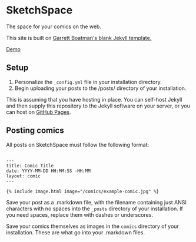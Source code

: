 # SketchSpace
The space for your comics on the web.


This site is built on [Garrett Boatman's blank Jekyll template.](https://github.com/garrettboatman/Blank-Theme-Jekyll)

[Demo](http://emilsayahi.github.io/SketchSpace)




## Setup
1. Personalize the ```_config.yml``` file in your installation directory.
2. Begin uploading your posts to the /posts/ directory of your installation.

This is assuming that you have hosting in place.
You can self-host Jekyll and then supply this repository to the Jekyll software on your server, or you can host on [GitHub Pages](https://pages.github.com/).

## Posting comics
All posts on SketchSpace must follow the following format:

```

---
title: Comic Title
date: YYYY-MM-DD HH:MM:SS -HH:MM
layout: comic
---

{% include image.html image="/comics/example-comic.jpg" %}

```

Save your post as a .markdown file, with the filename containing just ANSI characters with no spaces into the ```_posts``` directory of your installation. If you need spaces, replace them with dashes or underscores.

Save your comics themselves as images in the ```comics``` directory of your installation. These are what go into your .markdown files.
